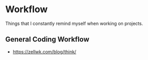 # Workflow
Things that I constantly remind myself when working on projects.

## General Coding Workflow
- https://zellwk.com/blog/think/
